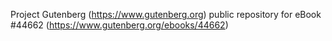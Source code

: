 Project Gutenberg (https://www.gutenberg.org) public repository for eBook #44662 (https://www.gutenberg.org/ebooks/44662)
